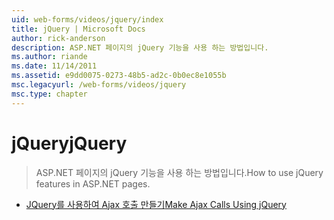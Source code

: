 ```yaml
---
uid: web-forms/videos/jquery/index
title: jQuery | Microsoft Docs
author: rick-anderson
description: ASP.NET 페이지의 jQuery 기능을 사용 하는 방법입니다.
ms.author: riande
ms.date: 11/14/2011
ms.assetid: e9dd0075-0273-48b5-ad2c-0b0ec8e1055b
msc.legacyurl: /web-forms/videos/jquery
msc.type: chapter
---
```

<a name="jquery"></a><span data-ttu-id="2e4b3-103">jQuery</span><span class="sxs-lookup"><span data-stu-id="2e4b3-103">jQuery</span></span>
====================
> <span data-ttu-id="2e4b3-104">ASP.NET 페이지의 jQuery 기능을 사용 하는 방법입니다.</span><span class="sxs-lookup"><span data-stu-id="2e4b3-104">How to use jQuery features in ASP.NET pages.</span></span>


- [<span data-ttu-id="2e4b3-105">JQuery를 사용하여 Ajax 호출 만들기</span><span class="sxs-lookup"><span data-stu-id="2e4b3-105">Make Ajax Calls Using jQuery</span></span>](how-do-i-make-ajax-calls-using-jquery.md)
